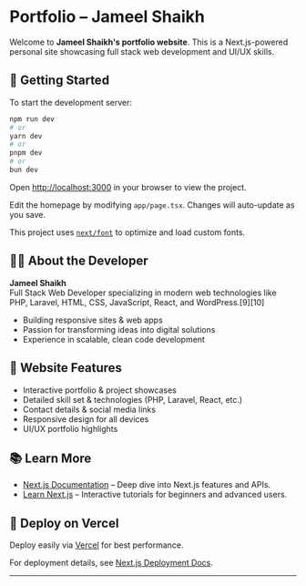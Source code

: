 # Portfolio – Jameel Shaikh

Welcome to **Jameel Shaikh's portfolio website**. This is a Next.js-powered personal site showcasing full stack web development and UI/UX skills.

## 🚀 Getting Started

To start the development server:

```bash
npm run dev
# or
yarn dev
# or
pnpm dev
# or
bun dev
```


Open [http://localhost:3000](http://localhost:3000) in your browser to view the project.

Edit the homepage by modifying `app/page.tsx`. Changes will auto-update as you save.

This project uses [`next/font`](https://nextjs.org/docs/app/building-your-application/optimizing/fonts) to optimize and load custom fonts.

## 👨‍💻 About the Developer

**Jameel Shaikh**  
Full Stack Web Developer specializing in modern web technologies like PHP, Laravel, HTML, CSS, JavaScript, React, and WordPress.[9][10]

- Building responsive sites & web apps
- Passion for transforming ideas into digital solutions
- Experience in scalable, clean code development

## 🌟 Website Features

- Interactive portfolio & project showcases
- Detailed skill set & technologies (PHP, Laravel, React, etc.)
- Contact details & social media links
- Responsive design for all devices
- UI/UX portfolio highlights

## 📚 Learn More

- [Next.js Documentation](https://nextjs.org/docs) – Deep dive into Next.js features and APIs.
- [Learn Next.js](https://nextjs.org/learn) – Interactive tutorials for beginners and advanced users.

## 🚀 Deploy on Vercel

Deploy easily via [Vercel](https://vercel.com/new?utm_medium=default-template&filter=next.js&utm_source=create-next-app&utm_campaign=create-next-app-readme) for best performance.

For deployment details, see [Next.js Deployment Docs](https://nextjs.org/docs/app/building-your-application/deploying).

---
